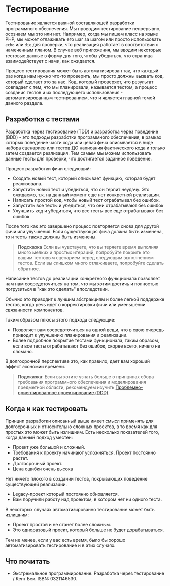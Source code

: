 Тестирование
============

Тестирование является важной составляющей разработки программного обеспечения. Мы проводим тестирование непрерывно, осознаем мы это или нет.
Например, когда мы пишем класс на языке PHP, мы может отлаживать его шаг за шагом или просто использовать `echo` или `die` для проверки, что
реализация работает в соответствии с намеченным планом. В случае веб приложения, мы вводим некоторые тестовые данные в форму для того, чтобы
убедиться, что страница взаимодействует с нами, как ожидается.

Процесс тестирования может быть автоматизирован так, что каждый раз когда нам нужно что-то проверить, мы просто должны 
вызвать код, который сделает это за нас. Код, который проверяет, что результат совпадает с тем, что мы планировали, называется тестом, а процесс
создания тестов и их последующего использования - автоматизированным тестированием, что и является главной темой данного раздела.


Разработка с тестами
--------------------

Разработка через тестирование (TDD) и разработка через поведение (BDD) - это подходы разработки программного обеспечения, в рамках которых
поведение части кода или целая фича описывается в виде набора сценариев или тестов ДО написания фактического кода и только
затем создается реализация. Тем самым мы можем использовать данные тесты для проверки, что достигается заданное поведение.

Процесс разработки фичи следующий:

- Создать новый тест, который описывает функцию, которая будет реализована.
- Запустить новый тест и убедиться, что он терпит неудачу. Это ожидаемо, т.к. на данный момент еще нет конкретной реализации.
- Написать простой код, чтобы новый тест отрабатывал без ошибок.
- Запустить все тесты и убедиться, что они отрабатывают без ошибок
- Улучшить код и убедиться, что все тесты все еще отрабатывают без ошибок

После того как это завершено процесс повторяется снова для другой фичи или улучшения. Если существующая фича должна быть изменена, то и тесты
также должны быть изменены.

> **Подсказка** Если вы чувствуете, что вы теряете время выполняя много мелких и простых итераций, попробуйте покрыть это 
> вашим тестовым сценарием перед следующим выполнением тестов. Если вы слишком много отлаживаете, попробуйте сделать обратное.

Написание тестов до реализации конкретного функционала позволяет нам нам сосредоточиться на том, что мы хотим достичь и полностью
погрузиться в "как это сделать" впоследствии. 

Обычно это приводит к лучшим абстракциям и более легкой поддержке тестов, когда речь идет о корректировки фичи или уменьшении связанности компонентов.

Таким образом плюсы этого подхода следующие:

- Позволяет вам сосредоточиться на одной вещи, что в свою очередь приводит к улучшению планирования и реализации.
- Более подробное покрытие тестами функционала, таким образом, если все тесты отрабатывают без ошибок, скорее всего, ничего не сломано.

В долгосрочной перспективе это, как правило, дает вам хороший эффект экономии времени.

> **Подсказка**: Если вы хотите узнать больше о принципах сбора требования программного обеспечения и моделирования
> предметной области, рекомендуем изучить [Проблемно-ориентированное проектирование (DDD)](https://en.wikipedia.org/wiki/Domain-driven_design).

Когда и как тестировать
-----------------------

Принцип разработки описанный выше имеет смысл применять для долгосрочных и относительно сложных проектов, в то время как для простых это может быть
излишним. Есть несколько показателей того, когда данный подход уместен:

- Проект уже большой и сложный.
- Требования к проекту начинают усложняться. Проект постоянно растет.
- Долгосрочный проект.
- Цена ошибки очень высока

Нет ничего плохого в создании тестов, покрывающих поведение существующей реализации.

- Legacy-проект который постоянно обновляется.
- Вам поручили работу над проектом, в котором нет ни одного теста.

В некоторых случаях автоматизированно тестирование может быть излишним:

- Проект простой и не станет более сложным.
- Это одноразовый проект, который больше не будет дорабатываться.

Тем не менее, если у вас есть время, было бы хорошо автоматизировать тестирование и в этих случаях.

Что почитать
------------

- Экстремальное программирование. Разработка через тестирование / Кент Бек. ISBN: 0321146530.